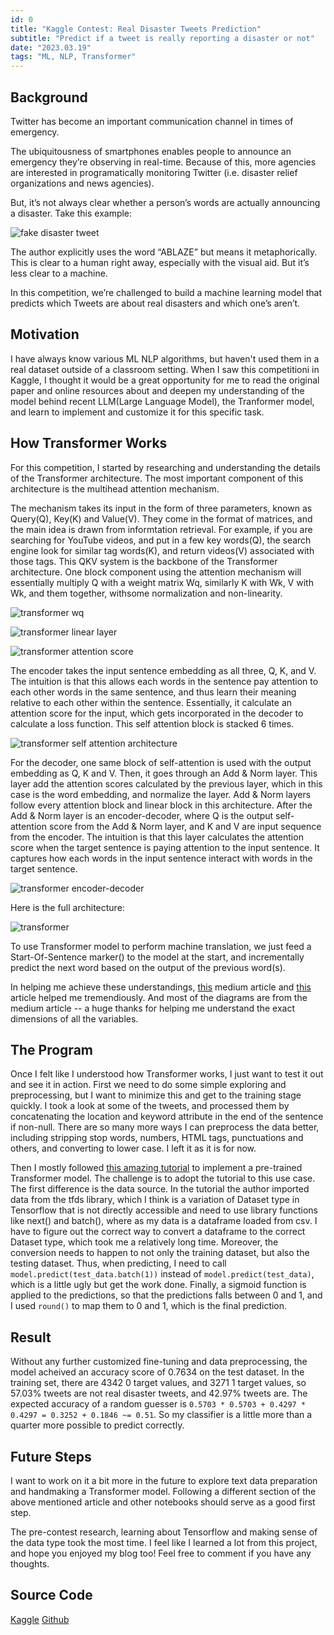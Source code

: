 ```yaml
---
id: 0
title: "Kaggle Contest: Real Disaster Tweets Prediction"
subtitle: "Predict if a tweet is really reporting a disaster or not"
date: "2023.03.19"
tags: "ML, NLP, Transformer"
---
```


## Background

Twitter has become an important communication channel in times of emergency.

The ubiquitousness of smartphones enables people to announce an emergency they’re observing in real-time. Because of this, more agencies are interested in programatically monitoring Twitter (i.e. disaster relief organizations and news agencies).

But, it’s not always clear whether a person’s words are actually announcing a disaster. Take this example:

![fake disaster tweet](../images/fake_disaster_tweet.png)

The author explicitly uses the word “ABLAZE” but means it metaphorically. This is clear to a human right away, especially with the visual aid. But it’s less clear to a machine.

In this competition, we’re challenged to build a machine learning model that predicts which Tweets are about real disasters and which one’s aren’t.

## Motivation

I have always know various ML NLP algorithms, but haven't used them in a real dataset outside of a classroom setting. When I saw this competitioni in Kaggle, I thought it would be a great opportunity for me to read the original paper and online resources about and deepen my understanding of the model behind recent LLM(Large Language Model), the Tranformer model, and learn to implement and customize it for this specific task.

## How Transformer Works

For this competition, I started by researching and understanding the details of the Transformer architecture. The most important component of this architecture is the multihead attention mechanism.

The mechanism takes its input in the form of three parameters, known as Query(Q), Key(K) and Value(V). They come in the format of matrices, and the main idea is drawn from informtation retrieval. For example, if you are searching for YouTube videos, and put in a few key words(Q), the search engine look for similar tag words(K), and return videos(V) associated with those tags. This QKV system is the backbone of the Transformer architecture. One block component using the attention mechanism will essentially multiply Q with a weight matrix Wq, similarly K with Wk, V with Wk, and them together, withsome normalization and non-linearity.

![transformer wq](../images/transformer_wq.webp)

![transformer linear layer](../images/transformer_linear_layer.webp)

![transformer attention score](../images/transformer_attention_score.webp)

The encoder takes the input sentence embedding as all three, Q, K, and V. The intuition is that this allows each words in the sentence pay attention to each other words in the same sentence, and thus learn their meaning relative to each other within the sentence. Essentially, it calculate an attention score for the input, which gets incorporated in the decoder to calculate a loss function. This self attention block is stacked 6 times.

![transformer self attention architecture](../images/transformer_self_attention_architecture.webp)

For the decoder, one same block of self-attention is used with the output embedding as Q, K and V. Then, it goes through an Add & Norm layer. This layer add the attention scores calculated by the previous layer, which in this case is the word embedding, and normalize the layer. Add & Norm layers follow every attention block and linear block in this architecture. After the Add & Norm layer is an encoder-decoder, where Q is the output self-attention score from the Add & Norm layer, and K and V are input sequence from the encoder. The intuition is that this layer calculates the attention score when the target sentence is paying attention to the input sentence. It captures how each words in the input sentence interact with words in the target sentence.

![transformer encoder-decoder](../images/transformer_encoder_decoder.webp)

Here is the full architecture:

![transformer](../images/transformer.webp)

To use Transformer model to perform machine translation, we just feed a Start-Of-Sentence marker(<SOS>) to the model at the start, and incrementally predict the next word based on the output of the previous word(s).

In helping me achieve these understandings, [this](https://towardsdatascience.com/transformers-explained-visually-part-3-multi-head-attention-deep-dive-1c1ff1024853) medium article and [this](<https://kikaben.com/transformers-encoder-decoder/#:~:text=The%20transformer%20uses%20an%20encoder,an%20output%20sentence%20(translation).>) article helped me tremendiously. And most of the diagrams are from the medium article -- a huge thanks for helping me understand the exact dimensions of all the variables.

## The Program

Once I felt like I understood how Transformer works, I just want to test it out and see it in action. First we need to do some simple exploring and preprocessing, but I want to minimize this and get to the training stage quickly. I took a look at some of the tweets, and processed them by concatenating the location and keyword attribute in the end of the sentence if non-null. There are so many more ways I can preprocess the data better, including stripping stop words, numbers, HTML tags, punctuations and others, and converting to lower case. I left it as it is for now.

Then I mostly followed [this amazing tutorial](https://blog.paperspace.com/transformers-text-classification/) to implement a pre-trained Transformer model. The challenge is to adopt the tutorial to this use case. The first difference is the data source. In the tutorial the author imported data from the tfds library, which I think is a variation of Dataset type in Tensorflow that is not directly accessible and need to use library functions like next() and batch(), where as my data is a dataframe loaded from csv. I have to figure out the correct way to convert a dataframe to the correct Dataset type, which took me a relatively long time. Moreover, the conversion needs to happen to not only the training dataset, but also the testing dataset. Thus, when predicting, I need to call `model.predict(test_data.batch(1))` instead of `model.predict(test_data)`, which is a little ugly but get the work done. Finally, a sigmoid function is applied to the predictions, so that the predictions falls between 0 and 1, and I used `round()` to map them to 0 and 1, which is the final prediction.

## Result

Without any further customized fine-tuning and data preprocessing, the model acheived an accuracy score of 0.7634 on the test dataset. In the training set, there are 4342 0 target values, and 3271 1 target values, so 57.03% tweets are not real disaster tweets, and 42.97% tweets are. The expected accuracy of a random guesser is `0.5703 * 0.5703 + 0.4297 * 0.4297 = 0.3252 + 0.1846 ~= 0.51`. So my classifier is a little more than a quarter more possible to predict correctly.

## Future Steps

I want to work on it a bit more in the future to explore text data preparation and handmaking a Transformer model. Following a different section of the above mentioned article and other notebooks should serve as a good first step.

The pre-contest research, learning about Tensorflow and making sense of the data type took the most time. I feel like I learned a lot from this project, and hope you enjoyed my blog too! Feel free to comment if you have any thoughts.

## Source Code

[Kaggle](https://www.kaggle.com/code/tianyimasf/real-disaster-tweets-prediction-with-transformer) [Github](https://github.com/tianyimasf/kaggle/blob/main/real-disaster-tweets-prediction-with-transformer.ipynb)

